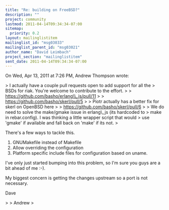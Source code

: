 ```yaml
---
title: "Re: building on FreeBSD?"
description: ""
project: community
lastmod: 2011-04-14T09:34:34-07:00
sitemap:
  priority: 0.2
layout: mailinglistitem
mailinglist_id: "msg03033"
mailinglist_parent_id: "msg03021"
author_name: "David Leimbach"
project_section: "mailinglistitem"
sent_date: 2011-04-14T09:34:34-07:00
---
```



On Wed, Apr 13, 2011 at 7:26 PM, Andrew Thompson  wrote:

&gt; I actually have a couple pull requests open to add support for all the
&gt; BSDs for riak. You're welcome to contribute to the effort.
&gt;
&gt; https://github.com/basho/erlang\\_js/pull/11
&gt;
&gt; https://github.com/basho/skerl/pull/5
&gt;
&gt; Piotr actually has a better fix for skerl on OpenBSD here
&gt;
&gt; https://github.com/basho/skerl/pull/6
&gt;
&gt; We do need to solve the make/gmake issue in erlang\\_js (its hardcoded to
&gt; make in rebar.config). I was thinking a little wrapper script that would
&gt; use 'gmake' if available and fall back on 'make' if its not.
&gt;

There's a few ways to tackle this.

1. GNUMakefile instead of Makefile
2. Allow overriding the configuration
3. Platform specific include files for configuration based on uname.

I've only just started bumping into this problem, so I'm sure you guys are a
bit ahead of me :-).

My biggest concern is getting the changes upstream so a port is not
necessary.

Dave


&gt;
&gt; Andrew
&gt;

